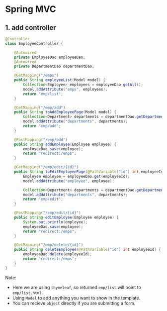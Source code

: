 # Spring MVC

## 1. add controller

```java
@Controller
class EmployeeController {

    @Autowired
    private EmployeeDao employeeDao;
    @Autowired
    private DepartmentDao departmentDao;

    @GetMapping("/emps")
    public String employeeList(Model model) {
        Collection<Employee> employees = employeeDao.getAll();
        model.addAttribute("emps", employees);
        return "emp/list";
    }

    @GetMapping("/emp/add")
    public String toAddEmployeePage(Model model) {
        Collection<Department> departments = departmentDao.getDepartments();
        model.addAttribute("departments", departments);
        return "emp/add";
    }

    @PostMapping("/emp/add")
    public String addEmployee(Employee employee) {
        employeeDao.save(employee);
        return "redirect:/emps";
    }

    @GetMapping("/emp/edit/{id}")
    public String toEditEmployeePage(@PathVariable("id") int employeeId, Model model) {
        Employee employee = employeeDao.get(employeeId);
        model.addAttribute("employee", employee);

        Collection<Department> departments = departmentDao.getDepartments();
        model.addAttribute("departments", departments);
        return "emp/edit";
    }

    @PostMapping("/emp/edit/{id}")
    public String editEmployee(Employee employee) {
        System.out.println(employee);
        employeeDao.save(employee);
        return "redirect:/emps";
    }

    @GetMapping("/emp/delete/{id}")
    public String deleteEmployee(@PathVariable("id") int employeeId) {
        employeeDao.delete(employeeId);
        return "redirect:/emps";
    }
}
```

Note:

-   Here we are using `thymeleaf`, so returned `emp/list` will point to `emp/list.html`.
-   Using `Model` to add anything you want to show in the template.
-   You can recieve `object` directly if you are submitting a form.
